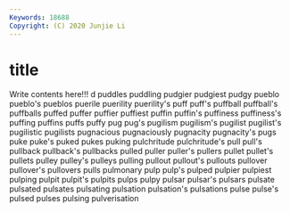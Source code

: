 ```yaml
---
Keywords: 18688
Copyright: (C) 2020 Junjie Li
---
```


# title

Write contents here!!!
d 
puddles 
puddling 
pudgier
pudgiest 
pudgy 
pueblo 
pueblo's 
pueblos 
puerile 
puerility 
puerility's 
puff 
puff's
puffball 
puffball's 
puffballs 
puffed 
puffer 
puffier 
puffiest 
puffin 
puffin's 
puffiness
puffiness's 
puffing 
puffins 
puffs 
puffy 
pug 
pug's 
pugilism 
pugilism's 
pugilist
pugilist's 
pugilistic 
pugilists 
pugnacious 
pugnaciously 
pugnacity 
pugnacity's 
pugs 
puke 
puke's
puked 
pukes 
puking 
pulchritude 
pulchritude's 
pull 
pull's 
pullback 
pullback's 
pullbacks
pulled 
puller 
puller's 
pullers 
pullet 
pullet's 
pullets 
pulley 
pulley's 
pulleys
pulling 
pullout 
pullout's 
pullouts 
pullover 
pullover's 
pullovers 
pulls 
pulmonary 
pulp
pulp's 
pulped 
pulpier 
pulpiest 
pulping 
pulpit 
pulpit's 
pulpits 
pulps 
pulpy
pulsar 
pulsar's 
pulsars 
pulsate 
pulsated 
pulsates 
pulsating 
pulsation 
pulsation's 
pulsations
pulse 
pulse's 
pulsed 
pulses 
pulsing 
pulverisation 
